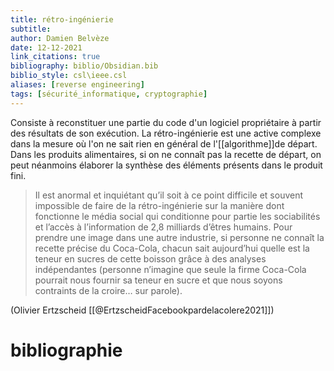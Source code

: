 ```yaml
---
title: rétro-ingénierie
subtitle:
author: Damien Belvèze
date: 12-12-2021
link_citations: true
bibliography: biblio/Obsidian.bib
biblio_style: csl\ieee.csl
aliases: [reverse engineering]
tags: [sécurité_informatique, cryptographie]
---
```


Consiste à reconstituer une  partie du code d'un logiciel propriétaire à partir des résultats de son exécution. 
La rétro-ingénierie est une active complexe dans la mesure où l'on ne sait rien en général de l'[[algorithme]]de départ. 
Dans les produits alimentaires, si on ne connaît pas la recette de départ, on peut néanmoins élaborer la synthèse des éléments présents dans le produit fini. 

> Il est anormal et inquiétant qu’il soit à ce point difficile et souvent impossible de faire de la rétro-ingénierie sur la manière dont fonctionne le média social qui conditionne pour partie les sociabilités et l’accès à l’information de 2,8 milliards d’êtres humains. Pour prendre une image dans une autre industrie, si personne ne connaît la recette précise du Coca-Cola, chacun sait aujourd’hui quelle est la teneur en sucres de cette boisson grâce à des analyses indépendantes (personne n’imagine que seule la firme Coca-Cola pourrait nous fournir sa teneur en sucre et que nous soyons contraints de la croire… sur parole). 

(Olivier Ertzscheid [[@ErtzscheidFacebookpardelacolere2021]])





# bibliographie

